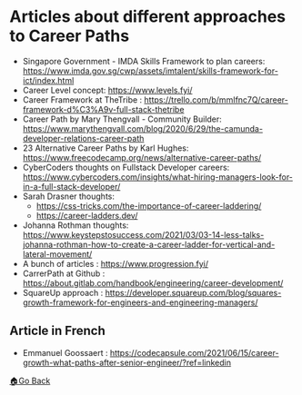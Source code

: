 # Articles about different approaches to Career Paths

- Singapore Government - IMDA Skills Framework to plan careers: https://www.imda.gov.sg/cwp/assets/imtalent/skills-framework-for-ict/index.html
- Career Level concept: https://www.levels.fyi/
- Career Framework at TheTribe : https://trello.com/b/mmIfnc7Q/career-framework-d%C3%A9v-full-stack-thetribe
- Career Path by Mary Thengvall - Community Builder: https://www.marythengvall.com/blog/2020/6/29/the-camunda-developer-relations-career-path
- 23 Alternative Career Paths by Karl Hughes: https://www.freecodecamp.org/news/alternative-career-paths/
- CyberCoders thoughts on Fullstack Developer careers: https://www.cybercoders.com/insights/what-hiring-managers-look-for-in-a-full-stack-developer/
- Sarah Drasner thoughts:
  - https://css-tricks.com/the-importance-of-career-laddering/
  - https://career-ladders.dev/
- Johanna Rothman thoughts: https://www.keystepstosuccess.com/2021/03/03-14-less-talks-johanna-rothman-how-to-create-a-career-ladder-for-vertical-and-lateral-movement/
- A bunch of articles : https://www.progression.fyi/
- CarrerPath at Github : https://about.gitlab.com/handbook/engineering/career-development/
- SquareUp approach : https://developer.squareup.com/blog/squares-growth-framework-for-engineers-and-engineering-managers/

## Article in French

- Emmanuel Goossaert : https://codecapsule.com/2021/06/15/career-growth-what-paths-after-senior-engineer/?ref=linkedin 

[🏠Go Back](../README.md)
